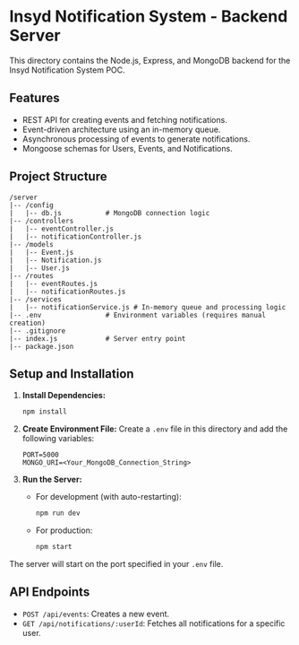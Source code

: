 # Insyd Notification System - Backend Server

This directory contains the Node.js, Express, and MongoDB backend for the Insyd Notification System POC.

## Features

-   REST API for creating events and fetching notifications.
-   Event-driven architecture using an in-memory queue.
-   Asynchronous processing of events to generate notifications.
-   Mongoose schemas for Users, Events, and Notifications.

## Project Structure

```
/server
|-- /config
|   |-- db.js           # MongoDB connection logic
|-- /controllers
|   |-- eventController.js
|   |-- notificationController.js
|-- /models
|   |-- Event.js
|   |-- Notification.js
|   |-- User.js
|-- /routes
|   |-- eventRoutes.js
|   |-- notificationRoutes.js
|-- /services
|   |-- notificationService.js # In-memory queue and processing logic
|-- .env                # Environment variables (requires manual creation)
|-- .gitignore
|-- index.js            # Server entry point
|-- package.json
```

## Setup and Installation

1.  **Install Dependencies:**
    ```bash
    npm install
    ```

2.  **Create Environment File:**
    Create a `.env` file in this directory and add the following variables:
    ```
    PORT=5000
    MONGO_URI=<Your_MongoDB_Connection_String>
    ```

3.  **Run the Server:**
    *   For development (with auto-restarting):
        ```bash
        npm run dev
        ```
    *   For production:
        ```bash
        npm start
        ```

The server will start on the port specified in your `.env` file.

## API Endpoints

-   `POST /api/events`: Creates a new event.
-   `GET /api/notifications/:userId`: Fetches all notifications for a specific user.
